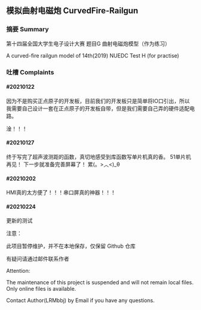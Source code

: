 ## 模拟曲射电磁炮 CurvedFire-Railgun
### 摘要 Summary
第十四届全国大学生电子设计大赛 题目G 曲射电磁炮模型（作为练习）


A curved-fire railgun model of 14th(2019) NUEDC Test H (for practise)


### 吐槽 Complaints

#### #20210122
因为不是购买正点原子的开发板，目前我们的开发板只是简单将IO口引出，所以我需要自己设计一套在正点原子的开发板自带，但是我们需要自己弄的硬件适配电路。

淦！！！

#### #20210127
终于写完了超声波测距的函数，真切地感受到库函数写单片机真的香。
51单片机再见！
下一步就准备完善屏幕了！
累(。>︿<)_θ

#### #20210202
HMI真的太方便了！！！串口屏真的神器！！！

#### #20210224
更新的测试



注意：

此项目暂停维护，并不在本地保存，仅保留 Github 仓库

有疑问请通过邮件联系作者

Attention:

The maintenance of this project is suspended and will not remain local files. Only online files is available.

Contact Author(LRMbbj) by Email if you have any questions.
